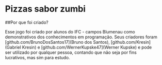 # Pizzas sabor zumbi

##Por que foi criado?

  Esse jogo foi criado por alunos do IFC - campos Blumenau como demonstrativos dos conhecimentos em programação. Seus criadores foram [github.com/BrunoDosSantos17](Bruno dos Santos), [github.com/Kresin](Gabriel Kresin) e [github.com/WernerKupske47](Werner Kupske) e pode ser utilizado por qualquer pessoa, contando que não seja por fins lucrativos, mas sim para estudo.
